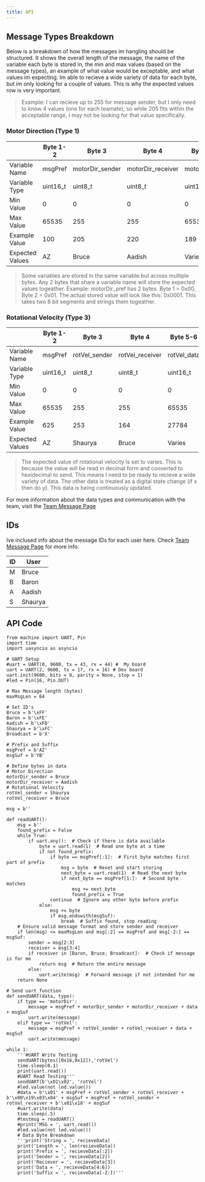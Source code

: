 ```yaml
---
title: API
---
```


## Message Types Breakdown

Below is a breakdown of how the messages im hangling should be structured. It shows the overall length of the message, the name of the variable each byte is stored in, the min and max values (based on the message types), an example of what value would be exceptable, and what values im expecting. Im able to recieve a wide variety of data for each byte, but im only looking for a couple of values. This is why the expected values row is very important.
> Example: I can recieve up to 255 for message sender, but I only need to know 4 values (one for each teamate), so while 205 fits within the acceptable range, I may not be looking for that value specifically.

### Motor Direction (Type 1)

|  | Byte 1-2 | Byte 3 | Byte 4 | Byte 5-6 | Byte 7-8 |
|---|---|---|---|---|---|
| Variable Name | msgPref | motorDir_sender | motorDir_receiver | motorDir_data | msgSuf |
| Variable Type | uint16_t | uint8_t | uint8_t | uint16_t | uint16_t |
| Min Value | 0 | 0 | 0 | 0 | 0 |
| Max Value | 65535 | 255 | 255 | 65535 | 65535 |
| Example Value | 100 | 205 | 220 | 189 | 254 |
| Expected Values | AZ | Bruce | Aadish | Varies | YB |

> Some variables are stored in the same variable but across multiple bytes. Any 2 bytes that share a variable name will store the expected values togeather. Example: motorDir_pref has 2 bytes. Byte 1 = 0x00, Byte 2 = 0x01. The actual stored value will look like this: 0x0001. This takes two 8 bit segments and strings them togeather.

### Rotational Velocity (Type 3)

|  | Byte 1-2 | Byte 3 | Byte 4 | Byte 5-6 | Byte 7-8 |
|---|---|---|---|---|---|
| Variable Name | msgPref | rotVel_sender | rotVel_receiver | rotVel_data | msgSuf |
| Variable Type | uint16_t | uint8_t | uint8_t | uint16_t | uint16_t |
| Min Value | 0 | 0 | 0 | 0 | 0 |
| Max Value | 65535 | 255 | 255 | 65535 | 65535 |
| Example Value | 625 | 253 | 164 | 27784 | 21346 |
| Expected Values | AZ | Shaurya | Bruce | Varies | YB |

> The expected value of rotational velocity is set to varies. This is because the value will be read in decimal form and converted to hexidecimal to send. This means I need to be ready to recieve a wide variety of data. The other data is treated as a digital state change (if x then do y). This data is being continuously updated.

For more information about the data types and communication with the team, visit the [Team Message Page](https://egr314-2025-s-309.github.io/Block-Process-Diagrams-Message-Structure/)

## IDs

Ive inclused info about the message IDs for each user here. Check [Team Message Page](https://egr314-2025-s-309.github.io/Block-Process-Diagrams-Message-Structure/) for more info.

| ID | User |
|---|---|
| M | Bruce |
| B | Baron |
| A | Aadish |
| S | Shaurya |

## API Code
```
from machine import UART, Pin
import time
import uasyncio as asyncio

# UART Setup
#uart = UART(0, 9600, tx = 43, rx = 44) #  My board
uart = UART(2, 9600, tx = 17, rx = 16) # Dev board
uart.init(9600, bits = 8, parity = None, stop = 1)
#led = Pin(16, Pin.OUT)

# Max Message length (bytes)
maxMsgLen = 64

# Set ID's
Bruce = b'\xFF'
Baron = b'\xFE'
Aadish = b'\xFD'
Shaurya = b'\xFC'
Broadcast = b'X'

# Prefix and Suffix
msgPref = b'AZ'
msgSuf = b'YB'

# Define bytes in data
# Motor Direction
motorDir_sender = Bruce
motorDir_receiver = Aadish
# Rotational Velocity
rotVel_sender = Shaurya
rotVel_receiver = Bruce

msg = b''

def readUART():
    msg = b''
    found_prefix = False
    while True:
        if uart.any():  # Check if there is data available
            byte = uart.read(1)  # Read one byte at a time
            if not found_prefix:
                if byte == msgPref[:1]:  # First byte matches first part of prefix
                    msg = byte  # Reset and start storing
                    next_byte = uart.read(1)  # Read the next byte
                    if next_byte == msgPref[1:]:  # Second byte matches
                        msg += next_byte
                        found_prefix = True
                continue  # Ignore any other byte before prefix
            else:
                msg += byte
                if msg.endswith(msgSuf):
                    break  # Suffix found, stop reading
    # Ensure valid message format and store sender and receiver
    if len(msg) <= maxMsgLen and msg[:2] == msgPref and msg[-2:] == msgSuf:
        sender = msg[2:3]
        receiver = msg[3:4]
        if receiver in [Baron, Bruce, Broadcast]:  # Check if message is for me
            return msg  # Return the entire message
        else:
            uart.write(msg)  # Forward message if not intended for me
    return None

# Send uart function
def sendUART(data, type):
    if type == 'motorDir':
        message = msgPref + motorDir_sender + motorDir_receiver + data + msgSuf
        uart.write(message)
    elif type == 'rotVel':
        message = msgPref + rotVel_sender + rotVel_receiver + data + msgSuf
        uart.write(message)

while 1:
    '''#UART Write Testing
    sendUART(bytes([0x16,0x12]),'rotVel')
    time.sleep(0.1)
    print(uart.read())
    #UART Read Testing'''
    sendUART(b'\x01\x02', 'rotVel')
    #led.value(not led.value())
    #data = b'\x01' + msgPref + rotVel_sender + rotVel_receiver + b'\x00\x19\x03\x04' + msgSuf + msgPref + rotVel_sender + rotVel_receiver + b'\x01\x18' + msgSuf
    #uart.write(data)
    time.sleep(.5)
    #testmsg = readUART()
    #print('MSG = ', uart.read())
    #led.value(not led.value())
    # Data Byte Breakdown
    '''print('String = ', recieveData)
    print('Length = ', len(recieveData))
    print('Prefix = ', recieveData[:2])
    print('Sender = ', recieveData[2])
    print('Reciever = ', recieveData[3])
    print('Data = ', recieveData[4:6])
    print('Suffix = ', recieveData[-2:])'''
```
